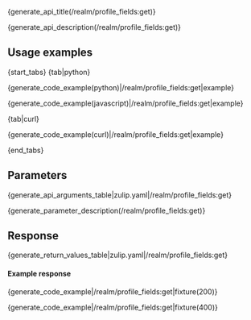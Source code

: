 {generate_api_title(/realm/profile_fields:get)}

{generate_api_description(/realm/profile_fields:get)}

## Usage examples

{start_tabs}
{tab|python}

{generate_code_example(python)|/realm/profile_fields:get|example}

{generate_code_example(javascript)|/realm/profile_fields:get|example}

{tab|curl}

{generate_code_example(curl)|/realm/profile_fields:get|example}

{end_tabs}

## Parameters

{generate_api_arguments_table|zulip.yaml|/realm/profile_fields:get}

{generate_parameter_description(/realm/profile_fields:get)}

## Response

{generate_return_values_table|zulip.yaml|/realm/profile_fields:get}


#### Example response

{generate_code_example|/realm/profile_fields:get|fixture(200)}

{generate_code_example|/realm/profile_fields:get|fixture(400)}
